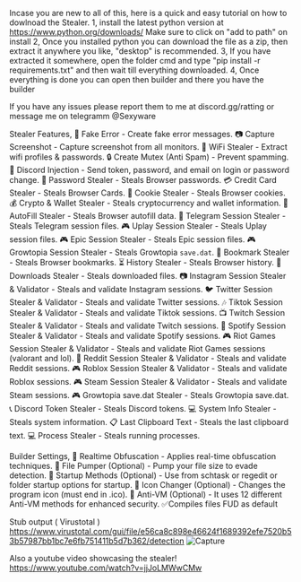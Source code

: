 Incase you are new to all of this, here is a quick and easy tutorial on how to dowlnoad the Stealer.
1, install the latest python version at https://www.python.org/downloads/   Make sure to click on "add to path" on install
2, Once you installed python you can download the file as a zip, then extract it anywhere you like, "desktop" is recommended.
3, If you have extracted it somewhere, open the folder cmd and type "pip install -r requirements.txt" and then wait till everything downloaded.
4, Once everything is done you can open then builder and there you have the builder

If you have any issues please report them to me at discord.gg/ratting or message me on telegramm @Sexyware



Stealer Features,
📃 Fake Error - Create fake error messages.
📷 Capture Screenshot - Capture screenshot from all monitors.
📶 WiFi Stealer - Extract wifi profiles & passwords.
🔒 Create Mutex (Anti Spam) - Prevent spamming.
📲 Discord Injection - Send token, password, and email on login or password change.
🔑 Password Stealer - Steals Browser passwords.
💳 Credit Card Stealer - Steals Browser Cards.
🍪 Cookie Stealer - Steals Browser cookies.
💰 Crypto & Wallet Stealer - Steals cryptocurrency and wallet information.
🍪 AutoFill Stealer - Steals Browser autofill data.
📱 Telegram Session Stealer - Steals Telegram session files.
🎮 Uplay Session Stealer - Steals Uplay session files.
🎮 Epic Session Stealer - Steals Epic session files.
🎮 Growtopia Session Stealer - Steals Growtopia `save.dat`.
🔖 Bookmark Stealer - Steals Browser bookmarks.
⏳ History Stealer - Steals Browser history.
💾 Downloads Stealer - Steals downloaded files.
📷 Instagram Session Stealer & Validator - Steals and validate Instagram sessions.
🐦 Twitter Session Stealer & Validator - Steals and validate Twitter sessions.
🎶 Tiktok Session Stealer & Validator - Steals and validate Tiktok sessions.
📺 Twitch Session Stealer & Validator - Steals and validate Twitch sessions.
🎵 Spotify Session Stealer & Validator - Steals and validate Spotify sessions.
🎮 Riot Games Session Stealer & Validator - Steals and validate Riot Games sessions (valorant and lol).
💬 Reddit Session Stealer & Validator - Steals and validate Reddit sessions.
🎮 Roblox Session Stealer & Validator - Steals and validate Roblox sessions.
🎮 Steam Session Stealer & Validator - Steals and validate Steam sessions.
🎮 Growtopia save.dat Stealer - Steals Growtopia save.dat.
📞 Discord Token Stealer - Steals Discord tokens.
💻 System Info Stealer - Steals system information.
📋 Last Clipboard Text - Steals the last clipboard text.
💻 Process Stealer - Steals running processes.

Builder Settings,
🔀 Realtime Obfuscation - Applies real-time obfuscation techniques.
💾 File Pumper (Optional) - Pump your file size to evade detection.
🚀 Startup Methods (Optional) - Use from schtask or regedit or folder startup options for startup.
🎨 Icon Changer (Optional) - Changes the program icon (must end in .ico).
🚫 Anti-VM (Optional) - It uses 12 different Anti-VM methods for enhanced security.
✅Compiles files FUD as default


Stub output ( Virustotal )
https://www.virustotal.com/gui/file/e56ca8c898e46624f1689392efe7520b53b57987bb1bc7e6fb751411b5d7b362/detection
![Capture](https://github.com/user-attachments/assets/a7125c56-ad00-4e22-a7bc-48b99572edb8)

Also a youtube video showcasing the stealer!
https://www.youtube.com/watch?v=jjJoLMWwCMw
